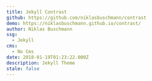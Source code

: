 ```yaml
---
title: Jekyll Contrast
github: https://github.com/niklasbuschmann/contrast
demo: https://niklasbuschmann.github.io/contrast/
author: Niklas Buschmann
ssg:
  - Jekyll
cms:
  - No Cms
date: 2018-01-19T01:23:22.000Z
description: Jekyll Theme
stale: false
---
```

